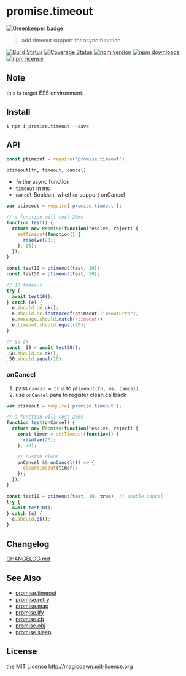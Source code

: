 # promise.timeout

[![Greenkeeper badge](https://badges.greenkeeper.io/magicdawn/promise.timeout.svg)](https://greenkeeper.io/)
> add timeout support for async function

[![Build Status](https://img.shields.io/travis/magicdawn/promise.timeout.svg?style=flat-square)](https://travis-ci.org/magicdawn/promise.timeout)
[![Coverage Status](https://img.shields.io/codecov/c/github/magicdawn/promise.timeout.svg?style=flat-square)](https://codecov.io/gh/magicdawn/promise.timeout)
[![npm version](https://img.shields.io/npm/v/promise.timeout.svg?style=flat-square)](https://www.npmjs.com/package/promise.timeout)
[![npm downloads](https://img.shields.io/npm/dm/promise.timeout.svg?style=flat-square)](https://www.npmjs.com/package/promise.timeout)
[![npm license](https://img.shields.io/npm/l/promise.timeout.svg?style=flat-square)](http://magicdawn.mit-license.org)

## Note
this is target ES5 environment.

## Install
```
$ npm i promise.timeout --save
```

## API

```js
const ptimeout = require('promise.timeout')
```

`ptimeout(fn, timeout, cancel)`
- `fn` the async function
- `timeout` in ms
- `cancel` Boolean, whether support onCancel


```js
var ptimeout = require('promise.timeout');

// a function will cost 20ms
function test() {
  return new Promise(function(resolve, reject) {
    setTimeout(function() {
      resolve(20);
    }, 20);
  });
}

const test10 = ptimeout(test, 10);
const test50 = ptimeout(test, 50);

// 10 timeout
try {
  await test10();
} catch (e) {
  e.should.be.ok();
  e.should.be.instanceof(ptimeout.TimeoutError);
  e.message.should.match(/timeout/);
  e.timeout.should.equal(10);
}

// 50 ok
const _50 = await test50();
_50.should.be.ok();
_50.should.equal(20);
```

### onCancel

1. pass `cancel = true` to `ptimeout(fn, ms, cancel)`
2. use `onCancel` para to register clean callback

```js
var ptimeout = require('promise.timeout');

// a function will cost 20ms
function test(onCancel) {
  return new Promise(function(resolve, reject) {
    const timer = setTimeout(function() {
      resolve(20);
    }, 20);

    // custom clean
    onCancel && onCancel(() => {
      clearTimeout(timer);
    });
  });
}

const test10 = ptimeout(test, 10, true); // enable cancel
try {
  await test10();
} catch (e) {
  e.should.ok();
}
```


## Changelog

[CHANGELOG.md](CHANGELOG.md)


## See Also

- [promise.timeout](https://github.com/magicdawn/promise.timeout)
- [promise.retry](https://github.com/magicdawn/promise.retry)
- [promise.map](https://github.com/magicdawn/promise.map)
- [promise.ify](https://github.com/magicdawn/promise.ify)
- [promise.cb](https://github.com/magicdawn/promise.cb)
- [promise.obj](https://github.com/magicdawn/promise.obj)
- [promise.sleep](https://github.com/magicdawn/promise.sleep)

## License

the MIT License http://magicdawn.mit-license.org
